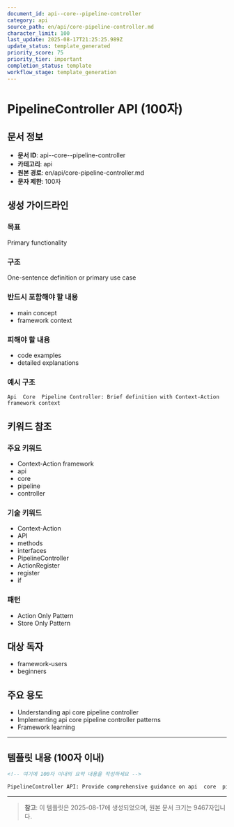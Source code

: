```yaml
---
document_id: api--core--pipeline-controller
category: api
source_path: en/api/core-pipeline-controller.md
character_limit: 100
last_update: 2025-08-17T21:25:25.989Z
update_status: template_generated
priority_score: 75
priority_tier: important
completion_status: template
workflow_stage: template_generation
---
```


# PipelineController API (100자)

## 문서 정보
- **문서 ID**: api--core--pipeline-controller
- **카테고리**: api
- **원본 경로**: en/api/core-pipeline-controller.md
- **문자 제한**: 100자

## 생성 가이드라인

### 목표
Primary functionality

### 구조
One-sentence definition or primary use case

### 반드시 포함해야 할 내용
- main concept
- framework context

### 피해야 할 내용  
- code examples
- detailed explanations

### 예시 구조
```
Api  Core  Pipeline Controller: Brief definition with Context-Action framework context
```

## 키워드 참조

### 주요 키워드
- Context-Action framework
- api
- core
- pipeline
- controller

### 기술 키워드
- Context-Action
- API
- methods
- interfaces
- PipelineController
- ActionRegister
- register
- if

### 패턴
- Action Only Pattern
- Store Only Pattern

## 대상 독자
- framework-users
- beginners

## 주요 용도
- Understanding api  core  pipeline controller
- Implementing api  core  pipeline controller patterns
- Framework learning

---

## 템플릿 내용 (100자 이내)

```markdown
<!-- 여기에 100자 이내의 요약 내용을 작성하세요 -->

PipelineController API: Provide comprehensive guidance on api  core  pipeline controller의 핵심 개념과 Context-Action 프레임워크에서의 역할을 간단히 설명.
```

---

> **참고**: 이 템플릿은 2025-08-17에 생성되었으며, 
> 원본 문서 크기는 9467자입니다.
